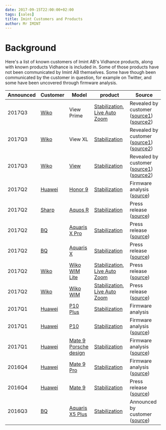```yaml
---
date: 2017-09-15T22:00:00+02:00
tags: [sales]
title: Imint Customers and Products
author: Mr IMINT
---
```


# Background

Here's a list of known customers of Imint AB's Vidhance products, along with known products Vidhance is included in. Some of those products have not been communicated by Imint AB themselves. Some have though been communicated by the customer in question, for example on Twitter, and some have been uncovered through firmware analysis.

| Announced | Customer | Model | product | Source
| ---- | -------- | ----- | ------- | -------- |
| 2017Q3 | [Wiko] | View Prime | [Stabilization][VH_STAB], [Live Auto Zoom][VH_LAZ] | Revealed by customer ([source1](https://cdn.discordapp.com/attachments/350321080742969347/354273353521168395/Screenshot_20170904-163534.png)) ([source2](https://cdn.discordapp.com/attachments/350321080742969347/354277722203095051/Screenshot_20170904-165300.png)) |
| 2017Q3 | [Wiko] | View XL | [Stabilization][VH_STAB] | Revealed by customer ([source1](https://cdn.discordapp.com/attachments/350321080742969347/354273353521168395/Screenshot_20170904-163534.png)) ([source2](https://cdn.discordapp.com/attachments/350321080742969347/354277722203095051/Screenshot_20170904-165300.png)) |
| 2017Q3 | [Wiko] | [View][WIKO_VIEW] | [Stabilization][VH_STAB] | Revealed by customer ([source1](https://cdn.discordapp.com/attachments/350321080742969347/354273353521168395/Screenshot_20170904-163534.png)) ([source2](https://cdn.discordapp.com/attachments/350321080742969347/354277722203095051/Screenshot_20170904-165300.png)) |
| 2017Q2 | [Huawei] | [Honor 9][HUAWEI_HONOR9] | [Stabilization][VH_STAB] | Firmware analysis ([source](https://twitter.com/vvizard_/status/872532160258899973)) |
| 2017Q2 | [Sharp] | [Aquos R][SHARP_AQUOS_R] | [Stabilization][VH_STAB] | Press release ([source](https://press.aktietorget.se/ImintImageIntelligence/83772/673082.pdf)) |
| 2017Q2 | [BQ] | [Aquaris X Pro][BQ_AXPRO] | [Stabilization][VH_STAB] | Press release ([source](https://press.aktietorget.se/ImintImageIntelligence/82680/643858.pdf)) |
| 2017Q2 | [BQ] | [Aquaris X][BQ_AX] | [Stabilization][VH_STAB] | Press release ([source](https://press.aktietorget.se/ImintImageIntelligence/82680/643858.pdf)) |
| 2017Q2 | [Wiko] | [Wiko WIM Lite][WIKO_WIMLITE] | [Stabilization][VH_STAB], [Live Auto Zoom][VH_LAZ] | Press release ([source](https://press.aktietorget.se/ImintImageIntelligence/82392/635328.pdf)) |
| 2017Q2 | [Wiko] | [Wiko WIM][WIKO_WIM] | [Stabilization][VH_STAB], [Live Auto Zoom][VH_LAZ] | Press release ([source](https://press.aktietorget.se/ImintImageIntelligence/82392/635328.pdf)) |
| 2017Q1 | [Huawei] | [P10 Plus][HUAWEI_P10PLUS] | [Stabilization][VH_STAB] | Firmware analysis |
| 2017Q1 | [Huawei] | [P10][HUAWEI_P10] | [Stabilization][VH_STAB] | Firmware analysis ([source](https://twitter.com/vvizard_/status/846701491704475648)) |
| 2017Q1 | [Huawei] | [Mate 9 Porsche design][HUAWEI_MATE9PD] | [Stabilization][VH_STAB] | Firmware analysis ([source](https://www.avanza.se/placera/forum/trad.1775.2703761.html)) |
| 2016Q4 | [Huawei] | [Mate 9 Pro][HUAWEI_MATE9PRO] | [Stabilization][VH_STAB] | Firmware analysis ([source](https://www.avanza.se/placera/forum/trad.1775.2703761.html))|
| 2016Q4 | [Huawei] | [Mate 9][HUAWEI_MATE9] | [Stabilization][VH_STAB] | Press release ([source](https://press.aktietorget.se/ImintImageIntelligence/81808/617501.pdf)) |
| 2016Q3 | [BQ] | [Aquaris X5 Plus][BQ_AX5P] | [Stabilization][VH_STAB] | Announced by customer ([source][BQ_AX5P]) |

[SHARP]: http://www.sharp.co.jp/
[SHARP_AQUOS_R]: http://www.sharp.co.jp/products/sh03j/

[WIKO]: http://world.wikomobile.com/
[WIKO_WIM]: http://world.wikomobile.com/wim/index.php
[WIKO_WIMLITE]: http://world.wikomobile.com/wim-lite/index.php
[WIKO_VIEW]: http://world.wikomobile.com/m1777-view-32gb


[HUAWEI]: http://consumer.huawei.com/
[HUAWEI_MATE9]: http://consumer.huawei.com/en/phones/mate9/
[HUAWEI_MATE9PRO]: http://consumer.huawei.com/en/phones/mate9-pro/
[HUAWEI_MATE9PD]: http://consumer.huawei.com/en/phones/porsche-design-mate9/
[HUAWEI_P10]: http://consumer.huawei.com/en/phones/p10/
[HUAWEI_P10PLUS]: http://consumer.huawei.com/en/phones/p10-plus/
[HUAWEI_HONOR9]: http://www.hihonor.com/global/products/mobile-phones/honor9/index.html

[BQ]: https://www.bq.com/en/
[BQ_AX5P]: https://www.bq.com/en/aquaris-x5plus
[BQ_AX]: https://www.bq.com/en/aquaris-x
[BQ_AXPRO]: https://www.bq.com/en/aquaris-x-pro

[VH_STAB]: http://vidhance.com/solutions/video-stabilization/
[VH_LAZ]: http://vidhance.com/solutions/live-auto-zoom/
[VH_AC]: http://vidhance.com/solutions/auto-curate/
